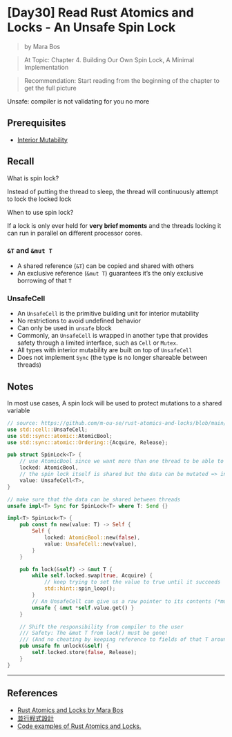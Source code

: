 # [Day30] Read Rust Atomics and Locks - An Unsafe Spin Lock

> by Mara Bos

> At Topic: Chapter 4. Building Our Own Spin Lock, A Minimal Implementation

> Recommendation: Start reading from the beginning of the chapter to get the full picture

Unsafe: compiler is not validating for you no more

## Prerequisites

- [Interior Mutability](https://marabos.nl/atomics/basics.html#interior-mutability)

## Recall

What is spin lock?

Instead of putting the thread to sleep, the thread will continuously attempt to lock the locked lock

When to use spin lock?

If a lock is only ever held for **very brief moments** and the threads locking it can run in parallel on different processor cores.

### `&T` and `&mut T`

- A shared reference (`&T`) can be copied and shared with others
- An exclusive reference (`&mut T`) guarantees it’s the only exclusive borrowing of that `T`

### UnsafeCell

- An `UnsafeCell` is the primitive building unit for interior mutability
- No restrictions to avoid undefined behavior
- Can only be used in `unsafe` block
- Commonly, an `UnsafeCell` is wrapped in another type that provides safety through a limited interface, such as `Cell` or `Mutex`. 
- All types with interior mutability are built on top of `UnsafeCell`
- Does not implement `Sync` (the type is no longer shareable between threads)

## Notes

In most use cases, A spin lock will be used to protect mutations to a shared variable

```rust
// source: https://github.com/m-ou-se/rust-atomics-and-locks/blob/main/src/ch4_spin_lock/s2_unsafe.rs
use std::cell::UnsafeCell;
use std::sync::atomic::AtomicBool;
use std::sync::atomic::Ordering::{Acquire, Release};

pub struct SpinLock<T> {
    // use AtomicBool since we want more than one thread to be able to interact with it simultaneously
    locked: AtomicBool,
    // the spin lock itself is shared but the data can be mutated => interior mutability
    value: UnsafeCell<T>,
}

// make sure that the data can be shared between threads
unsafe impl<T> Sync for SpinLock<T> where T: Send {}

impl<T> SpinLock<T> {
    pub const fn new(value: T) -> Self {
        Self {
            locked: AtomicBool::new(false),
            value: UnsafeCell::new(value),
        }
    }

    pub fn lock(&self) -> &mut T {
        while self.locked.swap(true, Acquire) {
            // keep trying to set the value to true until it succeeds
            std::hint::spin_loop();
        }
        // An UnsafeCell can give us a raw pointer to its contents (*mut T) through its get() method, which we can convert to a reference within an unsafe block, as follows:
        unsafe { &mut *self.value.get() }
    }

    // Shift the responsibility from compiler to the user
    /// Safety: The &mut T from lock() must be gone!
    /// (And no cheating by keeping reference to fields of that T around!)
    pub unsafe fn unlock(&self) {
        self.locked.store(false, Release);
    }
}
```

---

## References

- [Rust Atomics and Locks by Mara Bos](https://marabos.nl/atomics/)
- [並行程式設計](https://hackmd.io/@sysprog/concurrency/https%3A%2F%2Fhackmd.io%2F%40sysprog%2FS1AMIFt0D)
- [Code examples of Rust Atomics and Locks.](https://github.com/m-ou-se/rust-atomics-and-locks)
